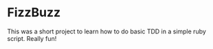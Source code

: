 # FizzBuzz

This was a short project to learn how to do basic TDD in a simple ruby script. Really fun!
